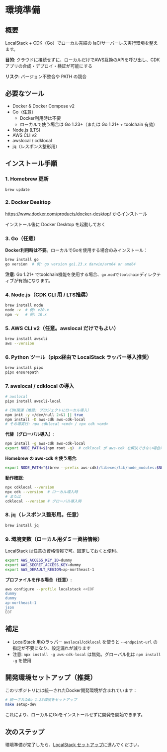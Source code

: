 # 環境準備

## 概要

LocalStack + CDK（Go）でローカル完結の IaC/サーバーレス実行環境を整えます。

**目的**: クラウドに接続せずに、ローカルだけでAWS互換のAPIを呼び出し、CDKアプリの合成・デプロイ・検証が可能にする

**リスク**: バージョン不整合や PATH の競合

## 必要なツール

- Docker & Docker Compose v2
- Go（任意）
  - Docker利用時は不要
  - ローカルで使う場合は Go 1.23+（または Go 1.21+ + toolchain 有効）
- Node.js (LTS)
- AWS CLI v2
- awslocal / cdklocal
- jq（レスポンス整形用）

## インストール手順

### 1. Homebrew 更新

```bash
brew update
```

### 2. Docker Desktop

https://www.docker.com/products/docker-desktop/ からインストール

インストール後に Docker Desktop を起動しておく

### 3. Go（任意）

**Docker利用時は不要**。ローカルでGoを使用する場合のみインストール：

```bash
brew install go
go version  # 例: go version go1.23.x darwin/arm64 or amd64
```

**注意**: Go 1.21+ でtoolchain機能を使用する場合、`go.mod`で`toolchain`ディレクティブが有効になります。

### 4. Node.js（CDK CLI 用 / LTS推奨）

```bash
brew install node
node -v  # 例: v20.x
npm -v   # 例: 10.x
```

### 5. AWS CLI v2（任意。awslocal だけでもよい）

```bash
brew install awscli
aws --version
```

### 6. Python ツール（pipx経由で LocalStack ラッパー導入推奨）

```bash
brew install pipx
pipx ensurepath
```

### 7. awslocal / cdklocal の導入

```bash
# awslocal
pipx install awscli-local

# CDK関連（推奨: プロジェクトにローカル導入）
npm init -y >/dev/null 2>&1 || true
npm install -D aws-cdk aws-cdk-local
# その場実行: npx cdklocal <cmd> / npx cdk <cmd>
```

**代替（グローバル導入）**:

```bash
npm install -g aws-cdk aws-cdk-local
export NODE_PATH=$(npm root -g)  # cdklocal が aws-cdk を解決できない場合に必要
```

**Homebrew の aws-cdk を使う場合**:

```bash
export NODE_PATH="$(brew --prefix aws-cdk)/libexec/lib/node_modules:$NODE_PATH"
```

**動作確認**:

```bash
npx cdklocal --version
npx cdk --version  # ローカル導入時
# または
cdklocal --version # グローバル導入時
```

### 8. jq（レスポンス整形用。任意）

```bash
brew install jq
```

### 9. 環境変数（ローカル用ダミー資格情報）

LocalStack は任意の資格情報で可。固定しておくと便利。

```bash
export AWS_ACCESS_KEY_ID=dummy
export AWS_SECRET_ACCESS_KEY=dummy
export AWS_DEFAULT_REGION=ap-northeast-1
```

**プロファイルを作る場合（任意）**:

```bash
aws configure --profile localstack <<EOF
dummy
dummy
ap-northeast-1
json
EOF
```

## 補足

- LocalStack 用のラッパー `awslocal`/`cdklocal` を使うと `--endpoint-url` の指定が不要になり、設定漏れが減ります
- 注意: `npx install -g aws-cdk-local` は無効。グローバル化は `npm install -g` を使用

## 開発環境セットアップ（推奨）

このリポジトリには統一されたDocker開発環境が含まれています：

```bash
# 統一されたGo 1.23環境をセットアップ
make setup-dev
```

これにより、ローカルにGoをインストールせずに開発を開始できます。

## 次のステップ

環境準備が完了したら、[LocalStack セットアップ](./02-localstack-setup.md)に進んでください。
